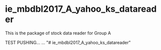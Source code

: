 # ie_mbdbl2017_A_yahoo_ks_datareader
This is the package of stock data reader for Group A

TEST PUSHING...
...
"# ie_mbdbl2017_A_yahoo_ks_datareader" 
